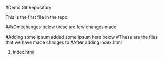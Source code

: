 #Demo Git Repository

This is the first file in the repo.

##sOmechanges below
these are few changes made

#Adding some ipsum
added some ipsum here below
#These are the files that we have made changes to
#After adding index.html
1. index.html